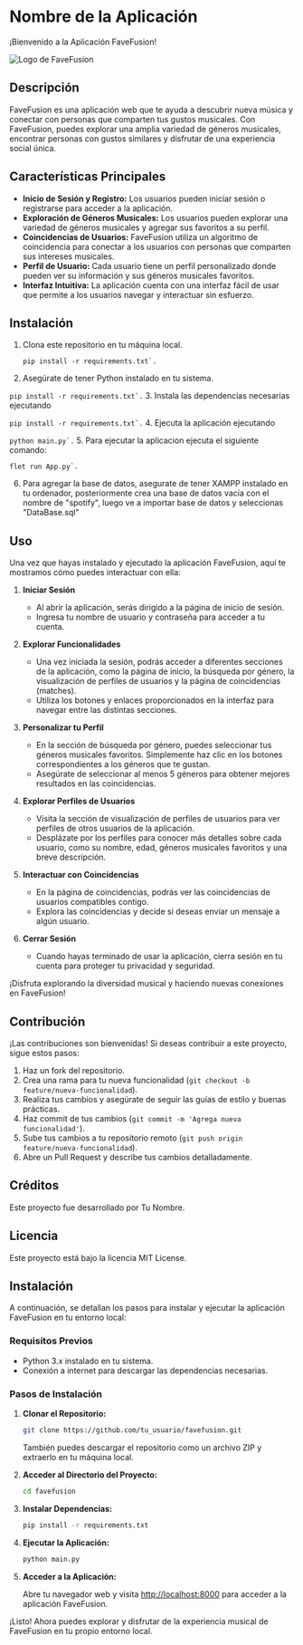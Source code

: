 # Nombre de la Aplicación
¡Bienvenido a la Aplicación FaveFusion!


![Logo de FaveFusion](./imagenes/Bad-Bunny.jpg)


## Descripción
FaveFusion es una aplicación web que te ayuda a descubrir nueva música y conectar con personas que comparten tus gustos musicales. Con FaveFusion, puedes explorar una amplia variedad de géneros musicales, encontrar personas con gustos similares y disfrutar de una experiencia social única.

## Características Principales
- **Inicio de Sesión y Registro:** Los usuarios pueden iniciar sesión o registrarse para acceder a la aplicación.
- **Exploración de Géneros Musicales:** Los usuarios pueden explorar una variedad de géneros musicales y agregar sus favoritos a su perfil.
- **Coincidencias de Usuarios:** FaveFusion utiliza un algoritmo de coincidencia para conectar a los usuarios con personas que comparten sus intereses musicales.
- **Perfil de Usuario:** Cada usuario tiene un perfil personalizado donde pueden ver su información y sus géneros musicales favoritos.
- **Interfaz Intuitiva:** La aplicación cuenta con una interfaz fácil de usar que permite a los usuarios navegar y interactuar sin esfuerzo.

## Instalación
1. Clona este repositorio en tu máquina local.
   
   ```pip install -r requirements.txt`.```
2. Asegúrate de tener Python instalado en tu sistema.

  ```pip install -r requirements.txt`.```
3. Instala las dependencias necesarias ejecutando
  
  ```pip install -r requirements.txt`.```
4. Ejecuta la aplicación ejecutando
  
  ```python main.py`.```
5. Para ejecutar la aplicacion ejecuta el siguiente comando:

  ```flet run App.py`.```

6. Para agregar la base de datos, asegurate de tener XAMPP instalado en tu ordenador, posteriormente crea una base de datos vacía con el nombre de "spotify", luego ve a importar base de datos y seleccionas "DataBase.sql"

## Uso

Una vez que hayas instalado y ejecutado la aplicación FaveFusion, aquí te mostramos cómo puedes interactuar con ella:

1. **Iniciar Sesión**
   - Al abrir la aplicación, serás dirigido a la página de inicio de sesión.
   - Ingresa tu nombre de usuario y contraseña para acceder a tu cuenta.

2. **Explorar Funcionalidades**
   - Una vez iniciada la sesión, podrás acceder a diferentes secciones de la aplicación, como la página de inicio, la búsqueda por género, la visualización de perfiles de usuarios y la página de coincidencias (matches).
   - Utiliza los botones y enlaces proporcionados en la interfaz para navegar entre las distintas secciones.

3. **Personalizar tu Perfil**
   - En la sección de búsqueda por género, puedes seleccionar tus géneros musicales favoritos. Simplemente haz clic en los botones correspondientes a los géneros que te gustan.
   - Asegúrate de seleccionar al menos 5 géneros para obtener mejores resultados en las coincidencias.

4. **Explorar Perfiles de Usuarios**
   - Visita la sección de visualización de perfiles de usuarios para ver perfiles de otros usuarios de la aplicación.
   - Desplázate por los perfiles para conocer más detalles sobre cada usuario, como su nombre, edad, géneros musicales favoritos y una breve descripción.

5. **Interactuar con Coincidencias**
   - En la página de coincidencias, podrás ver las coincidencias de usuarios compatibles contigo.
   - Explora las coincidencias y decide si deseas enviar un mensaje a algún usuario.

6. **Cerrar Sesión**
   - Cuando hayas terminado de usar la aplicación, cierra sesión en tu cuenta para proteger tu privacidad y seguridad.

¡Disfruta explorando la diversidad musical y haciendo nuevas conexiones en FaveFusion!


## Contribución
¡Las contribuciones son bienvenidas! Si deseas contribuir a este proyecto, sigue estos pasos:
1. Haz un fork del repositorio.
2. Crea una rama para tu nueva funcionalidad (`git checkout -b feature/nueva-funcionalidad`).
3. Realiza tus cambios y asegúrate de seguir las guías de estilo y buenas prácticas.
4. Haz commit de tus cambios (`git commit -m 'Agrega nueva funcionalidad'`).
5. Sube tus cambios a tu repositorio remoto (`git push origin feature/nueva-funcionalidad`).
6. Abre un Pull Request y describe tus cambios detalladamente.

## Créditos
Este proyecto fue desarrollado por Tu Nombre.

## Licencia
Este proyecto está bajo la licencia MIT License.

## Instalación

A continuación, se detallan los pasos para instalar y ejecutar la aplicación FaveFusion en tu entorno local:

### Requisitos Previos

- Python 3.x instalado en tu sistema.
- Conexión a internet para descargar las dependencias necesarias.

### Pasos de Instalación

1. **Clonar el Repositorio:**

    ```bash
    git clone https://github.com/tu_usuario/favefusion.git
    ```

    También puedes descargar el repositorio como un archivo ZIP y extraerlo en tu máquina local.

2. **Acceder al Directorio del Proyecto:**

    ```bash
    cd favefusion
    ```

3. **Instalar Dependencias:**

    ```bash
    pip install -r requirements.txt
    ```

4. **Ejecutar la Aplicación:**

    ```bash
    python main.py
    ```

5. **Acceder a la Aplicación:**

    Abre tu navegador web y visita [http://localhost:8000](http://localhost:8000) para acceder a la aplicación FaveFusion.

¡Listo! Ahora puedes explorar y disfrutar de la experiencia musical de FaveFusion en tu propio entorno local.
